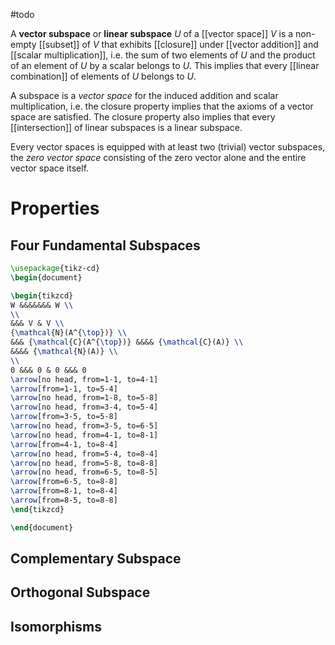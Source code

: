 #todo 

A **vector subspace** or **linear subspace** $U$ of a [[vector space]] $V$ is a non-empty [[subset]] of $V$ that exhibits [[closure]] under [[vector addition]] and [[scalar multiplication]], i.e. the sum of two elements of $U$ and the product of an element  of $U$ by a scalar belongs to $U$. This implies that every [[linear combination]] of elements of $U$ belongs to $U$.

A subspace is a *vector space* for the induced addition and scalar multiplication, i.e. the closure property implies that the axioms of a vector space are satisfied. The closure property also implies that every [[intersection]] of linear subspaces is a linear subspace.

Every vector spaces is equipped with at least two (trivial) vector subspaces, the *zero vector space* consisting of the zero vector alone and the entire vector space itself.


# Properties


## Four Fundamental Subspaces

```tikz
\usepackage{tikz-cd}
\begin{document}

\begin{tikzcd}
W &&&&&&& W \\
\\
&&& V & V \\
{\mathcal{N}(A^{\top})} \\
&&& {\mathcal{C}(A^{\top})} &&&& {\mathcal{C}(A)} \\
&&&& {\mathcal{N}(A)} \\
\\
0 &&& 0 & 0 &&& 0 
\arrow[no head, from=1-1, to=4-1] 
\arrow[from=1-1, to=5-4] 
\arrow[no head, from=1-8, to=5-8] 
\arrow[no head, from=3-4, to=5-4] 
\arrow[from=3-5, to=5-8] 
\arrow[no head, from=3-5, to=6-5] 
\arrow[no head, from=4-1, to=8-1] 
\arrow[from=4-1, to=8-4] 
\arrow[no head, from=5-4, to=8-4] 
\arrow[no head, from=5-8, to=8-8] 
\arrow[no head, from=6-5, to=8-5] 
\arrow[from=6-5, to=8-8] 
\arrow[from=8-1, to=8-4] 
\arrow[from=8-5, to=8-8]
\end{tikzcd}

\end{document}
```



## Complementary Subspace


## Orthogonal Subspace


## Isomorphisms

